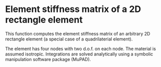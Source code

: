 # Element stiffness matrix of a 2D rectangle element

This function computes the element stiffness matrix of an arbitrary 2D rectangle element (a special case of a quadrilaterial element). 

The element has four nodes with two d.o.f. on each node. The material is assumed isotropic. Integrations are solved analytically using a symbolic manipulation software package (MuPAD).
